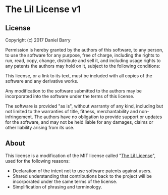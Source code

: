 # The Lil License v1

## License

Copyright (c) 2017 Daniel Barry

Permission is hereby granted by the authors of this software, to any person, to
use the software for any purpose, free of charge, including the rights to run,
read, copy, change, distribute and sell it, and including usage rights to any
patents the authors may hold on it, subject to the following conditions:

This license, or a link to its text, must be included with all copies of the
software and any derivative works.

Any modification to the software submitted to the authors may be incorporated
into the software under the terms of this license.

The software is provided "as is", without warranty of any kind, including but
not limited to the warranties of title, fitness, merchantability and
non-infringement. The authors have no obligation to provide support or updates
for the software, and may not be held liable for any damages, claims or other
liability arising from its use.

## About

This license is a modification of the MIT license called
"[The Lil License](http://lillicense.org/v1.html)", used for the following
reasons:

* Declaration of the intent not to use software patents against users.
* Shared understanding that contributions back to the project will be
incorporated under the same terms of the license.
* Simplification of phrasing and terminology.
